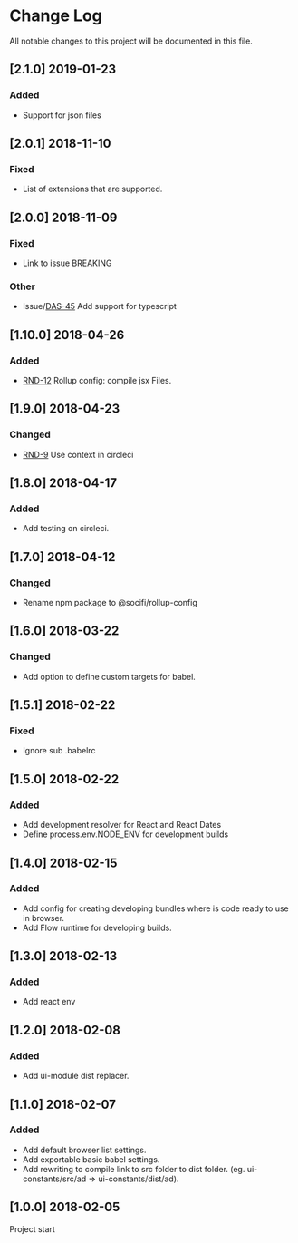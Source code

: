 # Change Log
All notable changes to this project will be documented in this file.


## [2.1.0] 2019-01-23
### Added
- Support for json files

## [2.0.1] 2018-11-10
### Fixed
- List of extensions that are supported.

## [2.0.0] 2018-11-09
### Fixed
- Link to issue BREAKING

### Other
- Issue/[DAS-45](https://socifi.atlassian.net/browse/DAS-45) Add support for typescript

## [1.10.0] 2018-04-26
### Added
- [RND-12](https://socifi.atlassian.net/browse/RND-12) Rollup config: compile jsx Files.

## [1.9.0] 2018-04-23
### Changed
- [RND-9](https://socifi.atlassian.net/browse/RND-9) Use context in circleci

## [1.8.0] 2018-04-17
### Added
- Add testing on circleci.


## [1.7.0] 2018-04-12
### Changed
- Rename npm package to @socifi/rollup-config


## [1.6.0] 2018-03-22
### Changed
- Add option to define custom targets for babel.


## [1.5.1] 2018-02-22
### Fixed
- Ignore sub .babelrc


## [1.5.0] 2018-02-22
### Added
- Add development resolver for React and React Dates
- Define process.env.NODE_ENV for development builds


## [1.4.0] 2018-02-15
### Added
- Add config for creating developing bundles where is code ready to use in browser.
- Add Flow runtime for developing builds.


## [1.3.0] 2018-02-13
### Added
- Add react env


## [1.2.0] 2018-02-08
### Added
- Add ui-module dist replacer.


## [1.1.0] 2018-02-07
### Added
- Add default browser list settings.
- Add exportable basic babel settings.
- Add rewriting to compile link to src folder to dist folder. (eg. ui-constants/src/ad => ui-constants/dist/ad).


## [1.0.0] 2018-02-05
Project start
